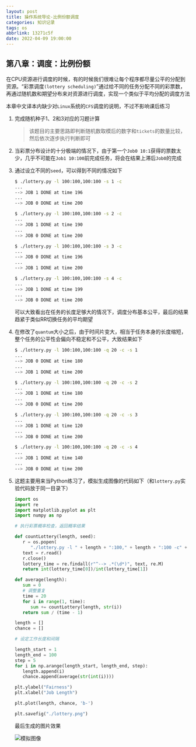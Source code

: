 ```yaml
---
layout: post
title: 操作系统导论-比例份额调度
categories: 知识记录
tags: os
abbrlink: 13271c5f
date: 2022-04-09 19:00:00
---
```


## 第八章：调度：比例份额

在CPU资源进行调度的时候，有的时候我们很难让每个程序都尽量公平的分配到资源。“彩票调度`(lottery scheduling)`”通过给不同的任务分配不同的彩票数，再通过随机数和期望分布来对资源进行调度，实现一个类似于平均分配的调度方法

本章中文译本内缺少对`Linux`系统的`CFS`调度的说明，不过不影响课后练习

1. 完成随机种子1、2和3对应的习题计算
   > 该题目的主要思路即判断随机数取模后的数字和`tickets`的数量比较，然后依次逐步执行判断即可

2. 当彩票分布设计的十分极端的情况下，由于第一个`Job0 10:1`获得的票数太少，几乎不可能在`Job1 10:100`前完成任务，将会在结果上滞后`Job0`的完成

3. 通过设立不同的`seed`，可以得到不同的情况如下

   ```sh
   $ ./lottery.py -l 100:100,100:100 -s 1 -c
   ...
   --> JOB 1 DONE at time 196
   ...
   --> JOB 0 DONE at time 200

   $ ./lottery.py -l 100:100,100:100 -s 2 -c
   ...
   --> JOB 1 DONE at time 190
   ...
   --> JOB 0 DONE at time 200

   $ ./lottery.py -l 100:100,100:100 -s 3 -c
   ...
   --> JOB 0 DONE at time 196
   ...
   --> JOB 1 DONE at time 200

   $ ./lottery.py -l 100:100,100:100 -s 4 -c
   ...
   --> JOB 1 DONE at time 199
   ...
   --> JOB 0 DONE at time 200
   ```

   可以大致看出在任务的长度足够大的情况下，调度分布基本公平，最后的结果趋紧于类似RR切换任务的平均期望

4. 在修改了`quantum`大小之后，由于时间片变大，相当于任务本身的长度缩短，整个任务的公平性会偏向不稳定和不公平，大致结果如下

   ```sh
   $ ./lottery.py -l 100:100,100:100 -q 20 -c -s 1
   ...
   --> JOB 0 DONE at time 180
   ...
   --> JOB 1 DONE at time 200

   $ ./lottery.py -l 100:100,100:100 -q 20 -c -s 2
   ...
   --> JOB 1 DONE at time 180
   ...
   --> JOB 0 DONE at time 200

   $ ./lottery.py -l 100:100,100:100 -q 20 -c -s 3
   ...
   --> JOB 1 DONE at time 120
   ...
   --> JOB 0 DONE at time 200

   $ ./lottery.py -l 100:100,100:100 -q 20 -c -s 4
   ...
   --> JOB 1 DONE at time 140
   ...
   --> JOB 0 DONE at time 200
   ```

5. 这题主要用来当Python练习了，模拟生成图像的代码如下（和`lottery.py`实验代码放于同一目录下）

   ```python
   import os
   import re
   import matplotlib.pyplot as plt
   import numpy as np

   # 执行彩票概率检查，返回概率结果

   def countLottery(length, seed):
      r = os.popen(
         "./lottery.py -l " + length + ":100," + length + ":100 -c" + " -s " + seed)
      text = r.read()
      r.close()
      lottery_time = re.findall(r"^--> .*(\d*)", text, re.M)
      return int(lottery_time[0])/int(lottery_time[1])

   def average(length):
      sum = 0
      # 调整重复
      time = 20
      for i in range(1, time):
         sum += countLottery(length, str(i))
      return sum / (time - 1)

   length = []
   chance = []

   # 设定工作长度和间隔

   length_start = 1
   length_end = 100
   step = 5
   for i in np.arange(length_start, length_end, step):
      length.append(i)
      chance.append(average(str(int(i))))

   plt.ylabel("Fairness")
   plt.xlabel("Job Length")

   plt.plot(length, chance, 'b-')

   plt.savefig("./lottery.png")
   ```

   最后生成的图片效果

   ![模拟图像](https://lsky.halc.top/ewA3BX.png)
